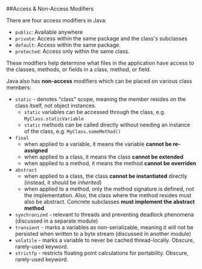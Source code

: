 
##Access & Non-Access Modifiers

There are four access modifiers in Java:
- `public`: Available anywhere
- `private`: Access within the same package and the class's subclasses
- `default`: Access within the same package.
- `protected`: Access only within the same class.

These modifiers help determine what files in the application have access to the classes, methods, or fields in a class, method, or field.

Java also has **non-access** modifiers which can be placed on various class members:
- `static` - denotes "class" scope, meaning the member resides on the class itself, not object instances.
  - `static` variables can be accessed through the class, e.g. `MyClass.staticVariable`
  - `static` methods can be called directly without needing an instance of the class, e.g. `MyClass.someMethod()`
- `final`
  - when applied to a variable, it means the variable **cannot be re-assigned**
  - when applied to a class, it means the class **cannot be extended**
  - when applied to a method, it means the method **cannot be overriden**
- `abstract`
  - when applied to a class, the class **cannot be instantiated** directly (instead, it should be *inherited*)
  - when applied to a method, only the method signature is defined, not the implementation. Also, the class where the method resides must also be abstract. Concrete subclasses **must implement the abstract method**.
- `synchronized` - relevant to threads and preventing deadlock phenomena (discussed in a separate module)
- `transient` - marks a variables as non-serializable, meaning it will not be persisted when written to a byte stream (discussed in another module)
- `volatile` - marks a variable to never be cached thread-locally. Obscure, rarely-used keyword.
- `strictfp` - restricts floating point calculations for portability. Obscure, rarely-used keyword.
